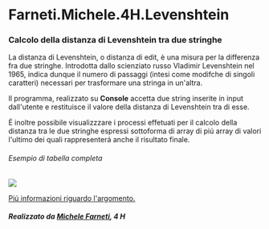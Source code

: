 # Farneti.Michele.4H.Levenshtein
### Calcolo della distanza di Levenshtein tra due stringhe

La distanza di Levenshtein, o distanza di edit, è una misura per la differenza fra due stringhe. Introdotta dallo scienziato russo Vladimir Levenshtein nel 1965, indica dunque il numero di passaggi (intesi come modifche di singoli caratteri) necessari per trasformare una stringa in un'altra.

Il programma, realizzato su **Console** accetta due string inserite in input dall'utente e restituisce il valore della distanza di Levenshtein tra di esse.

É inoltre possibile visualizzzare i processi effetuati per il calcolo della distanza tra le due stringhe espressi sottoforma di array di piú array di valori l'ultimo dei quali rappresenterá anche il risultato finale.


###### Esempio di tabella completa ######

![](https://www.lemoda.net/text-fuzzy/damerau-levenshtein/levdist.png)

[Piú informazioni riguardo l'argomento.](https://en.wikipedia.org/wiki/Levenshtein_distance)




##### Realizzato da [Michele Farneti](https://github.com/Farne23), 4 H #####
